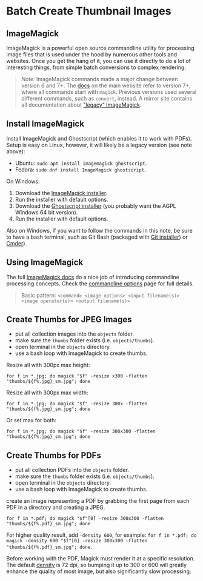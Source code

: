 # Batch Create Thumbnail Images

## ImageMagick

ImageMagick is a powerful open source commandline utility for processing image files that is used under the hood by numerous other tools and websites.
Once you get the hang of it, you can use it directly to do a lot of interesting things, from simple batch conversions to complex rendering.

> *Note:* ImageMagick commands made a major change between version 6 and 7+. 
> The [docs](http://www.imagemagick.org/script/command-line-processing.php) on the main website refer to version 7+, where all commands start with `magick`. 
> Previous versions used several different commands, such as `convert`, instead.
> A mirror site contains all documentation about ["legacy" ImageMagick](https://legacy.imagemagick.org/script/command-line-processing.php).

## Install ImageMagick

Install ImageMagick and Ghostscript (which enables it to work with PDFs).
Setup is easy on Linux, however, it will likely be a legacy version (see note above):

- Ubuntu: `sudo apt install imagemagick ghostscript`.
- Fedora: `sudo dnf install ImageMagick ghostscript`.

On Windows:

1. Download the [ImageMagick installer](http://www.imagemagick.org/script/download.php#windows).
2. Run the installer with default options.
3. Download the [Ghostscript installer](https://www.ghostscript.com/download/gsdnld.html) (you probably want the AGPL Windows 64 bit version).
4. Run the installer with default options.

Also on Windows, if you want to follow the commands in this note, be sure to have a bash terminal, such as Git Bash (packaged with [Git installer](https://git-scm.com/)) or [Cmder](https://evanwill.github.io/_drafts/notes/cmdr.html)).

## Using ImageMagick

The full [ImageMagick docs](http://www.imagemagick.org/script/command-line-processing.php) do a nice job of introducing commandline processing concepts. 
Check the [commandline options](https://www.imagemagick.org/script/command-line-options.php) page for full details. 

> Basic pattern: `<command> <image options> <input filename(s)> <image operator(s)> <output filename(s)>`

## Create Thumbs for JPEG Images 

- put all collection images into the `objects` folder.
- make sure the `thumbs` folder exists (i.e. `objects/thumbs`).
- open terminal in the `objects` directory.
- use a bash loop with ImageMagick to create thumbs.

Resize all with 300px max height: 

`for f in *.jpg; do magick "$f" -resize x300 -flatten "thumbs/${f%.jpg}_sm.jpg"; done`

Resize all with 300px max width:

`for f in *.jpg; do magick "$f" -resize 300x -flatten "thumbs/${f%.jpg}_sm.jpg"; done`

Or set max for both:

`for f in *.jpg; do magick "$f" -resize 300x300 -flatten "thumbs/${f%.jpg}_sm.jpg"; done`

## Create Thumbs for PDFs

- put all collection PDFs into the `objects` folder.
- make sure the `thumbs` folder exists (i.e. `objects/thumbs`).
- open terminal in the `objects` directory.
- use a bash loop with ImageMagick to create thumbs.

create an image representing a PDF by grabbing the first page from each PDF in a directory and creating a JPEG. 

`for f in *.pdf; do magick "$f"[0] -resize 300x300 -flatten "thumbs/${f%.pdf}_sm.jpg"; done`

For higher quality result, add `-density 600`, for example: `for f in *.pdf; do magick -density 600 "$f"[0] -resize 300x300 -flatten "thumbs/${f%.pdf}_sm.jpg"; done`. 

Before working with the PDF, Magick must render it at a specific resolution.
The default [density](https://www.imagemagick.org/script/command-line-options.php#density) is 72 dpi, so bumping it up to 300 or 600 will greatly enhance the quality of most image, but also significantly slow processing.
